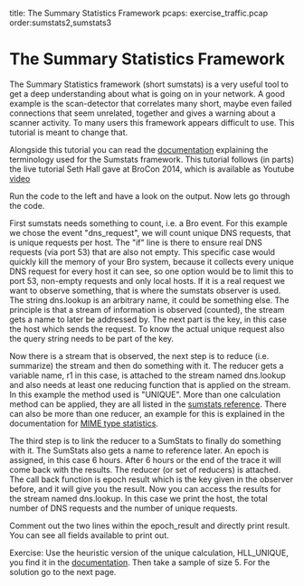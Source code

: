 title: The Summary Statistics Framework
pcaps: exercise_traffic.pcap
order:sumstats2,sumstats3

The Summary Statistics Framework
==================================

The Summary Statistics framework (short sumstats) is a very useful tool to get a deep understanding
about what 
is going on in your network. A good example is the scan-detector that correlates many short, 
maybe even failed connections that seem unrelated, together and gives a warning about
a scanner activity. To many users this framework appears difficult to use. This tutorial 
is meant to change that.

Alongside this tutorial you can read the 
[documentation](https://www.bro.org/sphinx/frameworks/sumstats.html) 
explaining the terminology used for the Sumstats framework. This tutorial follows (in parts)
the live tutorial Seth Hall gave at BroCon 2014, which is available as Youtube 
[video](https://youtu.be/9YsenekNaSI)


Run the code to the left and have a look on the output. Now lets go through the code.

First sumstats needs something to count, i.e. a Bro event. For this example we chose the event 
"dns\_request", we will count unique DNS requests, that is unique requests per host. 
The "if" line is there to ensure real DNS requests (via port 53) that are also not empty.
This specific case would quickly kill the memory of your Bro system, because it collects
every unique DNS request for every host it can see, so one option would be to limit this to port
53, non-empty requests and only local hosts. 
If it is a real request we want to observe something, that is where the sumstats observer is used. 
The string dns.lookup is an arbitrary name, it could be something else. The principle is that a stream
of information is observed (counted), the stream gets a name to later be addressed by.
The next part is the key, in this case the host which sends the request. To know the actual unique request
also the query string needs to be part of the key.

Now there is a stream that is observed, the next step is to reduce (i.e. summarize) the stream and then do 
something with it. The reducer  gets a variable name, r1 in this case, is attached to the stream named
dns.lookup and also needs at least one reducing function that is applied on the stream.
In this example the method used is "UNIQUE".
More than one calculation method can be applied, they are all listed in the 
[sumstats reference](https://www.bro.org/sphinx/scripts/base/frameworks/sumstats/main.bro.html#type-SumStats::Calculation).
There can also be more than one reducer, an example for this is explained in the documentation for
[MIME type statistics](https://www.bro.org/sphinx/mimestats/index.html).

The third step is to link the reducer to a SumStats to finally do something with it.
The SumStats also gets a name to reference later. An epoch is assigned, in this case 6 hours. 
After 6 hours or the end of the trace it will come back with the results. 
The reducer (or set of reducers) is attached. 
The call back function is epoch result which is the key given in the observer before, 
and it will give you the result. 
Now you can access the results for the stream named dns.lookup. In this case we print the host, 
the total number of DNS requests and the number of unique requests.

Comment out the two lines within the epoch\_result and directly print result. You can see
all fields available to print out.

Exercise: Use the heuristic version of the unique calculation, HLL\_UNIQUE, you find it 
in the [documentation](https://www.bro.org/sphinx/scripts/base/frameworks/sumstats/main.bro.html#type-SumStats::Calculation). Then take a sample of size 5. For the solution go to the next page.
